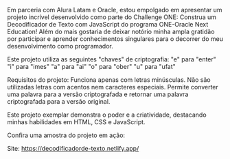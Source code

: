 Em parceria com Alura Latam e Oracle, estou empolgado em apresentar um projeto incrível desenvolvido como parte do Challenge ONE: Construa um Decodificador de Texto com JavaScript do programa ONE-Oracle Next Education! Além do mais gostaria de deixar notório minha ampla gratidão por participar e aprender conhecimentos singulares para o decorrer do meu desenvolvimento como programador.

 Este projeto utiliza as seguintes "chaves" de criptografia:
"e" para "enter"
"i" para "imes"
"a" para "ai"
"o" para "ober"
"u" para "ufat"

 Requisitos do projeto:
Funciona apenas com letras minúsculas.
Não são utilizadas letras com acentos nem caracteres especiais.
Permite converter uma palavra para a versão criptografada e retornar uma palavra criptografada para a versão original.

Este projeto exemplar demonstra o poder e a criatividade, destacando minhas habilidades em HTML, CSS e JavaScript.
 
Confira uma amostra do projeto em ação:


Site: https://decodificadorde-texto.netlify.app/
